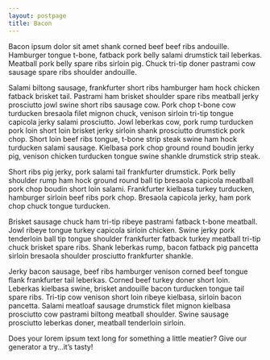 ```yaml
---
layout: postpage
title: Bacon
---
```


Bacon ipsum dolor sit amet shank corned beef beef ribs andouille. Hamburger tongue t-bone, fatback pork belly salami drumstick tail leberkas. Meatball pork belly spare ribs sirloin pig. Chuck tri-tip doner pastrami cow sausage spare ribs shoulder andouille.

Salami biltong sausage, frankfurter short ribs hamburger ham hock chicken fatback brisket tail. Pastrami ham brisket shoulder spare ribs meatball jerky prosciutto jowl swine short ribs sausage cow. Pork chop t-bone cow turducken bresaola filet mignon chuck, venison sirloin tri-tip tongue capicola jerky salami prosciutto. Jowl leberkas cow, pork rump turducken pork loin short loin brisket jerky sirloin shank prosciutto drumstick pork chop. Short loin beef ribs tongue, t-bone strip steak swine ham hock turducken salami sausage. Kielbasa pork chop ground round boudin jerky pig, venison chicken turducken tongue swine shankle drumstick strip steak.

Short ribs pig jerky, pork salami tail frankfurter drumstick. Pork belly shoulder rump ham hock ground round ball tip bresaola capicola meatball pork chop boudin short loin salami. Frankfurter kielbasa turkey turducken, hamburger sirloin beef ribs pork chop. Bresaola capicola jerky, ham pork chop chuck tongue turducken.

Brisket sausage chuck ham tri-tip ribeye pastrami fatback t-bone meatball. Jowl ribeye tongue turkey capicola sirloin chicken. Swine jerky pork tenderloin ball tip tongue shoulder frankfurter fatback turkey meatball tri-tip chuck brisket spare ribs. Shank leberkas rump, bacon fatback pig pancetta sirloin bresaola shoulder prosciutto frankfurter shankle.

Jerky bacon sausage, beef ribs hamburger venison corned beef tongue flank frankfurter tail leberkas. Corned beef turkey doner short loin. Leberkas kielbasa swine, brisket andouille bacon turducken tongue tail spare ribs. Tri-tip cow venison short loin ribeye kielbasa, sirloin bacon pancetta. Salami meatloaf sausage drumstick filet mignon kielbasa prosciutto cow pastrami biltong meatball shoulder. Swine sausage prosciutto leberkas doner, meatball tenderloin sirloin.

Does your lorem ipsum text long for something a little meatier? Give our generator a try…it’s tasty!
